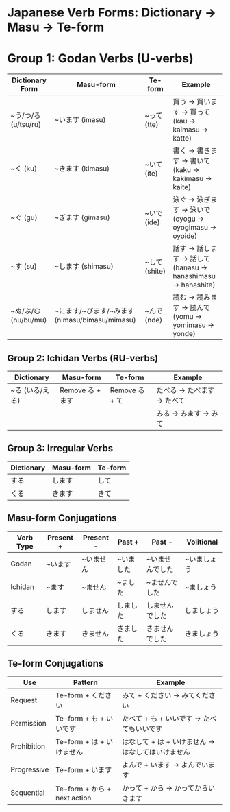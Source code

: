 # Japanese Verb Forms: Dictionary → Masu → Te-form

# Group 1: Godan Verbs (U-verbs)

| Dictionary Form      | Masu-form                                      | Te-form       | Example                                                     |
| -------------------- | ---------------------------------------------- | ------------- | ----------------------------------------------------------- |
| ~う/つ/る (u/tsu/ru) | ~います (imasu)                                | ~って (tte)   | 買う → 買います → 買って (kau → kaimasu → katte)            |
| ~く (ku)             | ~きます (kimasu)                               | ~いて (ite)   | 書く → 書きます → 書いて (kaku → kakimasu → kaite)          |
| ~ぐ (gu)             | ~ぎます (gimasu)                               | ~いで (ide)   | 泳ぐ → 泳ぎます → 泳いで (oyogu → oyogimasu → oyoide)       |
| ~す (su)             | ~します (shimasu)                              | ~して (shite) | 話す → 話します → 話して (hanasu → hanashimasu → hanashite) |
| ~ぬ/ぶ/む (nu/bu/mu) | ~にます/~びます/~みます (nimasu/bimasu/mimasu) | ~んで (nde)   | 読む → 読みます → 読んで (yomu → yomimasu → yonde)          |

## Group 2: Ichidan Verbs (RU-verbs)

| Dictionary      | Masu-form        | Te-form        | Example                    |
| --------------- | ---------------- | -------------- | -------------------------- |
| ~る (いる/える) | Remove る + ます | Remove る + て | たべる → たべます → たべて |
|                 |                  |                | みる → みます → みて       |

## Group 3: Irregular Verbs

| Dictionary | Masu-form | Te-form |
| ---------- | --------- | ------- |
| する       | します    | して    |
| くる       | きます    | きて    |

## Masu-form Conjugations

| Verb Type | Present + | Present - | Past +    | Past -          | Volitional  |
| --------- | --------- | --------- | --------- | --------------- | ----------- |
| Godan     | ~います   | ~いません | ~いました | ~いませんでした | ~いましょう |
| Ichidan   | ~ます     | ~ません   | ~ました   | ~ませんでした   | ~ましょう   |
| する      | します    | しません  | しました  | しませんでした  | しましょう  |
| くる      | きます    | きません  | きました  | きませんでした  | きましょう  |

## Te-form Conjugations

| Use         | Pattern                      | Example                                           |
| ----------- | ---------------------------- | ------------------------------------------------- |
| Request     | Te-form + ください           | みて + ください → みてください                    |
| Permission  | Te-form + も + いいです      | たべて + も + いいです → たべてもいいです         |
| Prohibition | Te-form + は + いけません    | はなして + は + いけません → はなしてはいけません |
| Progressive | Te-form + います             | よんで + います → よんでいます                    |
| Sequential  | Te-form + から + next action | かって + から → かってからいきます                |

